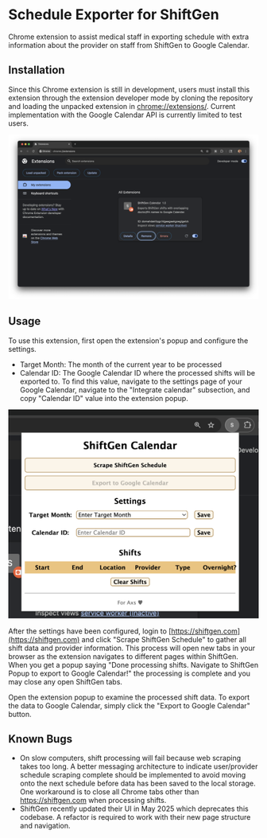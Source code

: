 # Schedule Exporter for ShiftGen
Chrome extension to assist medical staff in exporting schedule with extra information about the provider on staff from ShiftGen to Google Calendar.

## Installation
Since this Chrome extension is still in development, users must install this extension through the extension developer mode by cloning the repository and loading the unpacked extension in [chrome://extensions/](chrome://extensions/). Current implementation with the Google Calendar API is currently limited to test users.

![Installation](public/images/installation.png)

## Usage

To use this extension, first open the extension's popup and configure the settings.

* Target Month: The month of the current year to be processed
* Calendar ID: The Google Calendar ID where the processed shifts will be exported to. To find this value, navigate to the settings page of your Google Calendar, navigate to the "Integrate calendar" subsection, and copy "Calendar ID" value into the extension popup.

![Configure settings](public/images/configure_settings.png)

After the settings have been configured, login to [https://shiftgen.com](https://shiftgen.com) and click "Scrape ShiftGen Schedule" to gather all shift data and provider information. This process will open new tabs in your browser as the extension navigates to different pages within ShiftGen. When you get a popup saying "Done processing shifts. Navigate to ShiftGen Popup to export to Google Calendar!" the processing is complete and you may close any open ShiftGen tabs. 

<!-- TODO: add picture of popup -->

Open the extension popup to examine the processed shift data. To export the data to Google Calendar, simply click the "Export to Google Calendar" button.

<!-- TODO: add picture of extension after processing shifts -->

## Known Bugs

* On slow computers, shift processing will fail because web scraping takes too long. A better messaging architecture to indicate user/provider schedule scraping complete should be implemented to avoid moving onto the next schedule before data has been saved to the local storage. One workaround is to close all Chrome tabs other than https://shiftgen.com when processing shifts.
* ShiftGen recently updated their UI in May 2025 which deprecates this codebase. A refactor is required to work with their new page structure and navigation.

<!-- ## Automated Scraping Process
1. Click "Scrape" button in popup, sets scraping flag to true
2. popup opens a new tab at [https://www.shiftgen.com/member/schedule](https://www.shiftgen.com/member/schedule), and saves TAB_ID
3. Submit POST request to change site to USER
```html
<form action="/member/change_selected_site" id="site_change_form" method="post">
   <select id="site_id" name="site_id"><option value="83">CHOC Scribe</option>
   <option value="84">St Joseph/CHOC MLP</option>
   <option value="80" selected="selected">St Joseph/CHOC Physician</option></select>
</form>
```
1. Page redirects to [https://www.shiftgen.com/member/multi_site_schedule](https://www.shiftgen.com/member/multi_site_schedule)
2. In content scripts for [https://www.shiftgen.com/member/multi_site_schedule](https://www.shiftgen.com/member/multi_site_schedule), check scraping flag and if true redirect to [https://www.shiftgen.com/member/schedule](https://www.shiftgen.com/member/schedule)
3. Find table with thead containing the selected Month, set "My Schedule Only" input to true, and click "Create Print Version"
```html
<div class="col-md-6">
  <form action="/member/schedule" method="post">
    <input id="_id" name="[id]" type="hidden" value="14544">
    <table class="schedule" cellpadding="0">
      <thead>
        <tr>
          <th colspan="2" class="text-left">
            <h2><a href="/member/schedule/14544">March 2025 - CHOC</a></h2>
          </th>
        </tr>
      </thead>
      <tbody>
        <tr>
          <td>
            <label for="start_date_14544" class="dimmed">Starting</label>
            <input class="input-lg col-md-11" id="start_date_14544" name="start_date_14544" type="text" value="March 01, 2025"> <img alt="Calendar" class="calendar_date_select_popup_icon" onclick="new CalendarDateSelect( $(this).previous(), {embedded:false, year_range:[2024, 2026]} );" src="/images/calendar_date_select/calendar.gif?1597158197" style="border:0px; cursor:pointer;">
          </td>
          <td>
            <label for="end_date_14544" class="dimmed">Ending</label>
            <input class="input-lg col-md-11" id="end_date_14544" name="end_date_14544" type="text" value="March 31, 2025"> <img alt="Calendar" class="calendar_date_select_popup_icon" onclick="new CalendarDateSelect( $(this).previous(), {embedded:false, year_range:[2024, 2026]} );" src="/images/calendar_date_select/calendar.gif?1597158197" style="border:0px; cursor:pointer;">
          </td>
        </tr>
        <tr>
          <td width="230">
            <p class="dimmed">Shifts to Print</p>
            <ul class="unstyled">
              <li>
                <label><input type="checkbox" name="print_only_my_schedule"> My Schedule Only</label>
              </li>
              <li>
                <label><input type="checkbox" name="shift_groups[]" value="214" checked=""> Scribe</label>
              </li>
            </ul>
          </td>
          <td>
            <p class="dimmed">Edit</p>
            <ul>
              <li><a href="/member/record_overtime_for_schedule?schedule_id=14544&amp;worker_id=18642">Modify Hours Worked</a></li>
            </ul>
          </td>
        </tr>
        <tr>
          <td class="text-right" colspan="2">
            <br>
            <input class="btn" id="schedule_submit" name="commit" type="submit" value="Create Print Version">
          </td>
        </tr>
      </tbody>
    </table>
  </form>
</div>
```

1. Page redirects to USER print view
2. Scrape page, then redirect to [https://www.shiftgen.com/member/schedule](https://www.shiftgen.com/member/schedule) -->